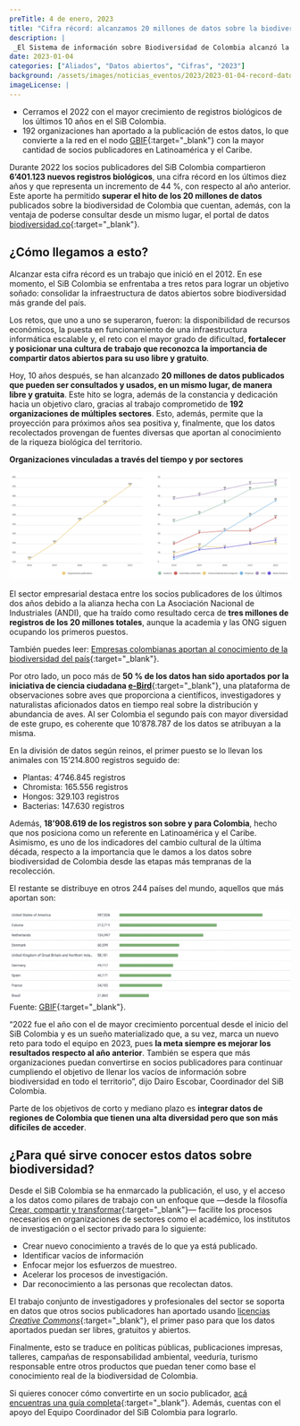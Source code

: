 ```yaml
---
preTitle: 4 de enero, 2023
title: "Cifra récord: alcanzamos 20 millones de datos sobre la biodiversidad de Colombia"
description: |
 _El Sistema de información sobre Biodiversidad de Colombia alcanzó la cifra récord de 20 millones de datos sobre la riqueza biológica del país, pueden ser consultados y usados de manera libre y gratuita._
date: 2023-01-04
categories: ["Aliados", "Datos abiertos", "Cifras", "2023"]
background: /assets/images/noticias_eventos/2023/2023-01-04-record-datos-biodiversidad-colombia.jpg
imageLicense: |
---
```



* Cerramos el 2022 con el mayor crecimiento de registros biológicos de los últimos 10 años en el SiB Colombia. 
* 192 organizaciones han aportado a la publicación de estos datos, lo que convierte a la red en el nodo [GBIF](https://www.gbif.org/){:target="_blank"} con la mayor cantidad de socios publicadores en Latinoamérica y el Caribe.​​

Durante 2022 los socios publicadores del SiB Colombia compartieron **6’401.123 nuevos registros biológicos**, una cifra récord en los últimos diez años y que representa un incremento de 44 %, con respecto al año anterior. Este aporte ha permitido **superar el hito de los 20 millones de datos** publicados sobre la biodiversidad de Colombia que cuentan, además, con la ventaja de poderse consultar desde un mismo lugar, el portal de datos [biodiversidad.co](https://biodiversidad.co/){:target="_blank"}. 

## ¿Cómo llegamos a esto?

Alcanzar esta cifra récord es un trabajo que inició en el 2012. En ese momento, el SiB Colombia se enfrentaba a tres retos para lograr un objetivo soñado: consolidar la infraestructura de datos abiertos sobre biodiversidad más grande del país.

Los retos, que uno a uno se superaron, fueron: la disponibilidad de recursos económicos, la puesta en funcionamiento de una infraestructura informática escalable y, el reto con el mayor grado de dificultad, **fortalecer y posicionar una cultura de trabajo que reconozca la importancia de compartir datos abiertos para su uso libre y gratuito**.

Hoy, 10 años después, se han alcanzado **20 millones de datos publicados que pueden ser consultados y usados, en un mismo lugar, de manera libre y gratuita**. Este hito se logra, además de la constancia y dedicación hacia un objetivo claro, gracias al trabajo comprometido de **192 organizaciones de múltiples sectores**. Esto, además, permite  que la proyección para próximos años sea positiva y, finalmente, que los datos recolectados provengan de fuentes diversas que aportan al conocimiento de la riqueza biológica del territorio.

**Organizaciones vinculadas a través del tiempo y por sectores**

![Organizaciones publicadoras de datos sobre biodiversidad vinculadas a través del tiempo y por sectores](/assets/images/noticias_eventos/2023/2023-01-04-org-publicadoras.png)

El sector empresarial destaca entre los socios publicadores de los últimos dos años debido a la alianza hecha con La Asociación Nacional de Industriales (ANDI), que ha traído como resultado cerca de **tres millones de registros de los 20 millones totales**, aunque la academia y las ONG siguen ocupando los primeros puestos.

También puedes leer: [Empresas colombianas aportan al conocimiento de la biodiversidad del país](https://biodiversidad.co/post/2022/empresas-colombianas-aportan-conocimiento-biodiversidad/){:target="_blank"}.

Por otro lado, un poco más de **50 % de los datos han sido aportados por la iniciativa de ciencia ciudadana [e-Bird](https://ebird.org/)**{:target="_blank"}, una plataforma de observaciones sobre aves que proporciona a científicos, investigadores y naturalistas aficionados datos en tiempo real sobre la distribución y abundancia de aves. Al ser Colombia el segundo país con mayor diversidad de este grupo, es coherente que 10’878.787 de los datos se atribuyan a la misma. 

En la división de datos según reinos, el primer puesto se lo llevan los animales con 15’214.800 registros seguido de: 

* Plantas: 4’746.845 registros
* Chromista: 165.556 registros
* Hongos: 329.103 registros
* Bacterias: 147.630 registros

Además, **18’908.619 de los registros son sobre y para Colombia**, hecho que nos  posiciona como un referente en Latinoamérica y el Caribe. Asimismo, es uno de los indicadores del cambio cultural de la última década, respecto a la importancia que le damos a los datos sobre biodiversidad de Colombia desde las etapas más tempranas de la recolección. 

El restante se distribuye en otros 244 países del mundo, aquellos que más aportan son: 

![Aporte de datos sobre biodiversidad de Colombia a otros países](/assets/images/noticias_eventos/2023/2023-01-04-aporte-colombia-otros-paises.png)
Fuente: [GBIF](https://www.gbif.org/country/CO/about){:target="_blank"}.

“2022 fue el año con el de mayor crecimiento porcentual desde el inicio del SiB Colombia y es un sueño materializado que, a su vez, marca un nuevo reto para todo el equipo en 2023, pues **la meta siempre es mejorar los resultados respecto al año anterior**. También se espera que más organizaciones puedan convertirse en socios publicadores para continuar cumpliendo el objetivo de llenar los vacíos de información sobre biodiversidad en todo el territorio”, dijo Dairo Escobar, Coordinador del SiB Colombia.

Parte de los objetivos de corto y mediano plazo es **integrar datos de regiones de Colombia que tienen una alta diversidad pero que son más difíciles de acceder**.

## ¿Para qué sirve conocer estos datos sobre biodiversidad?

Desde el SiB Colombia se ha enmarcado la publicación, el uso, y el acceso a los datos como pilares de trabajo con un enfoque que —desde la filosofía [Crear, compartir y transformar](https://biodiversidad.co/recursos/acceso-abierto/){:target="_blank"}— facilite los procesos necesarios en organizaciones de sectores como el académico, los institutos de investigación o el sector privado para lo siguiente: 

* Crear nuevo conocimiento a través de lo que ya está publicado.
* Identificar vacíos de información
* Enfocar mejor los esfuerzos de muestreo.
* Acelerar los procesos de investigación.
* Dar reconocimiento a las personas que recolectan datos.

El trabajo conjunto de investigadores y profesionales del sector se soporta en datos que otros socios publicadores han aportado usando [licencias _Creative Commons_](https://biodiversidad.co/recursos/acceso-abierto/){:target="_blank"}, el primer paso para que los datos aportados puedan ser libres, gratuitos y abiertos.

Finalmente, esto se traduce en políticas públicas, publicaciones impresas, talleres, campañas de responsabilidad ambiental, veeduría, turismo responsable entre otros productos que puedan tener como base el conocimiento real de la biodiversidad de Colombia. 

Si quieres conocer cómo convertirte en un socio publicador, [acá encuentras una guía completa](https://biodiversidad.co/compartir/guia-para-publicar/){:target="_blank"}. Además, cuentas con el apoyo del Equipo Coordinador del SiB Colombia para lograrlo. 

